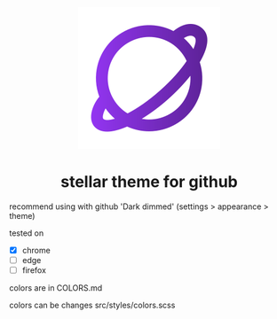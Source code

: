 <div align="center">
  <img src="./assets/logo.svg" />
  <h1>stellar theme for github</h1>
</div>

recommend using with github 'Dark dimmed' (settings > appearance > theme)

tested on

- [x] chrome
- [ ] edge
- [ ] firefox

colors are in COLORS.md

colors can be changes src/styles/colors.scss
